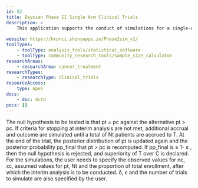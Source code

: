 ```yaml
---
id: 52
title: Baysian Phase II Single Arm Clinical Trials
description: >
    This application supports the conduct of simulations for a single-arm phase II clinical trial of a new treatment (T) with a binary outcome variable.
    
website: https://brpnci.shinyapps.io/Phase2sim_v1/
toolTypes:
    - toolType: analysis_tools/statistical_software
    - toolType: community_research_tools/sample_size_calculator
researchAreas:
    - researchArea: cancer_treatment
researchTypes:
    - researchType: clinical_trials
resourceAccess:
    type: open
docs:
    - doc: dctd
pocs: []        
---
```

The null hypothesis to be tested is that pt = pc against the alternative pt > pc.  If criteria for stopping at interim analysis are not met, additional accrual and outcome are simulated until a total of Nt patients are accrued to T. At the end of the trial, the posterior distribution of pt is updated again and the posterior probability pp_final that pt > pc is recomputed. If pp_final is ≥ 1- ε , then the null hypothesis is rejected, and superiority of T over C is declared. For the simulations, the user needs to specify the observed values for nc, xc, assumed values for pt, Nt and the proportion of total enrollment, after which the interim analysis is to be conducted. δ, ε and the number of trials to simulate are also specified by the user.
